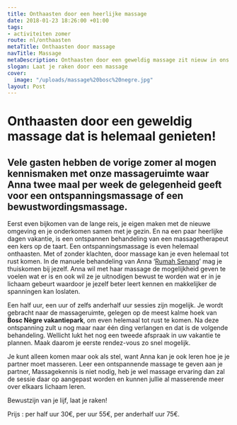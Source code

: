 ```yaml
---
title: Onthaasten door een heerlijke massage
date: 2018-01-23 18:26:00 +01:00
tags:
- activiteiten zomer
route: nl/onthaasten
metaTitle: Onthaasten door massage
navTitle: Massage
metaDescription: Onthaasten door een geweldig massage zit nieuw in ons aanbod.
slogan: Laat je raken door een massage
cover:
  image: "/uploads/massage%20bosc%20negre.jpg"
layout: Post
---
```


# Onthaasten door een geweldig massage dat is helemaal genieten!

## Vele gasten hebben de vorige zomer al mogen kennismaken met onze massageruimte waar Anna twee maal per week de gelegenheid geeft voor een ontspanningsmassage of een bewustwordingsmassage. 

Eerst even bijkomen van de lange reis, je eigen maken met de nieuwe omgeving en je onderkomen samen met je gezin. En na een paar heerlijke dagen vakantie, is een ontspannen behandeling van een massagetherapeut een kers op de taart. 
Een ontspanningsmassage is even helemaal onthaasten. Met of zonder klachten, door massage kan je even helemaal tot rust komen. In de manuele behandeling van Anna ‘[Rumah Senang](http://www.rumah-senang.nl/)’ mag je thuiskomen bij jezelf. Anna wil met haar massage de mogelijkheid geven te voelen wat er is en ook wil ze je uitnodigen bewust te worden wat er in je lichaam gebeurt waardoor je jezelf beter leert kennen en makkelijker de spanningen kan loslaten.

Een half uur, een uur of zelfs anderhalf uur sessies zijn mogelijk. Je wordt gebracht naar de massageruimte, gelegen op de meest kalme hoek van **Bosc Nègre vakantiepark**, om even helemaal tot rust te komen. Na deze ontspanning zult u nog maar naar één ding verlangen en dat is de volgende behandeling. Wellicht lukt het nog een tweede afspraak in uw vakantie te plannen. Maak daarom je eerste rendez-vous zo snel mogelijk. 

Je kunt alleen komen maar ook als stel, want Anna kan je ook leren hoe je je partner moet masseren. Leer een ontspannende massage te geven aan je partner, Massagekennis is niet nodig, heb je wel massage ervaring dan zal de sessie daar op aangepast worden en kunnen jullie al masserende meer over elkaars lichaam leren.

Bewustzijn van je lijf, laat je raken!


Prijs :
per half uur 30€, per uur 55€, per anderhalf uur 75€. 
